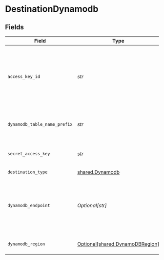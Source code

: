 # DestinationDynamodb


## Fields

| Field                                                                                                  | Type                                                                                                   | Required                                                                                               | Description                                                                                            | Example                                                                                                |
| ------------------------------------------------------------------------------------------------------ | ------------------------------------------------------------------------------------------------------ | ------------------------------------------------------------------------------------------------------ | ------------------------------------------------------------------------------------------------------ | ------------------------------------------------------------------------------------------------------ |
| `access_key_id`                                                                                        | *str*                                                                                                  | :heavy_check_mark:                                                                                     | The access key id to access the DynamoDB. Airbyte requires Read and Write permissions to the DynamoDB. | A012345678910EXAMPLE                                                                                   |
| `dynamodb_table_name_prefix`                                                                           | *str*                                                                                                  | :heavy_check_mark:                                                                                     | The prefix to use when naming DynamoDB tables.                                                         | airbyte_sync                                                                                           |
| `secret_access_key`                                                                                    | *str*                                                                                                  | :heavy_check_mark:                                                                                     | The corresponding secret to the access key id.                                                         | a012345678910ABCDEFGH/AbCdEfGhEXAMPLEKEY                                                               |
| `destination_type`                                                                                     | [shared.Dynamodb](../../models/shared/dynamodb.md)                                                     | :heavy_check_mark:                                                                                     | N/A                                                                                                    |                                                                                                        |
| `dynamodb_endpoint`                                                                                    | *Optional[str]*                                                                                        | :heavy_minus_sign:                                                                                     | This is your DynamoDB endpoint url.(if you are working with AWS DynamoDB, just leave empty).           | http://localhost:9000                                                                                  |
| `dynamodb_region`                                                                                      | [Optional[shared.DynamoDBRegion]](../../models/shared/dynamodbregion.md)                               | :heavy_minus_sign:                                                                                     | The region of the DynamoDB.                                                                            |                                                                                                        |